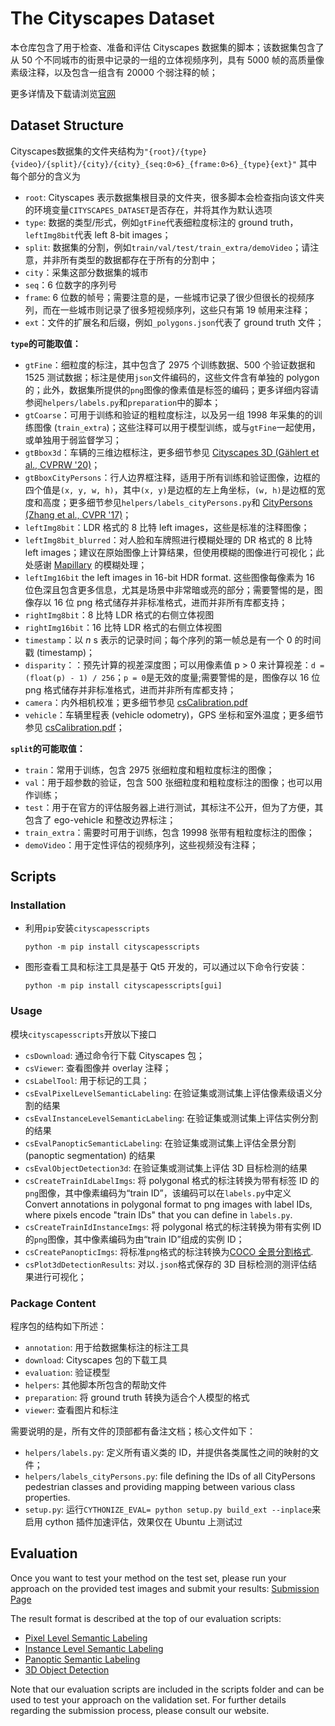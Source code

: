 # The Cityscapes Dataset
本仓库包含了用于检查、准备和评估 Cityscapes 数据集的脚本；该数据集包含了从 50 个不同城市的街景中记录的一组的立体视频序列，具有 5000 帧的高质量像素级注释，以及包含一组含有 20000 个弱注释的帧；

更多详情及下载请浏览[官网](www.cityscapes-dataset.net)


## Dataset Structure

Cityscapes数据集的文件夹结构为`"{root}/{type}{video}/{split}/{city}/{city}_{seq:0>6}_{frame:0>6}_{type}{ext}"`
其中每个部分的含义为
- `root`: Cityscapes 表示数据集根目录的文件夹，很多脚本会检查指向该文件夹的环境变量`CITYSCAPES_DATASET`是否存在，并将其作为默认选项
- `type`: 数据的类型/形式，例如`gtFine`代表细粒度标注的 ground truth，`leftImg8bit`代表 left 8-bit images；
- `split`: 数据集的分割，例如`train/val/test/train_extra/demoVideo`；请注意，并非所有类型的数据都存在于所有的分割中；
- `city`：采集这部分数据集的城市
- `seq`：6 位数字的序列号
- `frame`: 6 位数的帧号；需要注意的是，一些城市记录了很少但很长的视频序列，而在一些城市则记录了很多短视频序列，这些只有第 19 帧用来注释；
- `ext`：文件的扩展名和后缀，例如`_polygons.json`代表了 ground truth 文件；



**`type`的可能取值：**

 - `gtFine`：细粒度的标注，其中包含了 2975 个训练数据、500 个验证数据和 1525 测试数据；标注是使用`json`文件编码的，这些文件含有单独的 polygon 的；此外，数据集所提供的`png`图像的像素值是标签的编码；更多详细内容请参阅`helpers/labels.py`和`preparation`中的脚本；
 - `gtCoarse`：可用于训练和验证的粗粒度标注，以及另一组 1998 年采集的的训练图像 (`train_extra`)；这些注释可以用于模型训练，或与`gtFine`一起使用，或单独用于弱监督学习；
 - `gtBbox3d`：车辆的三维边框标注，更多细节参见 [Cityscapes 3D (Gählert et al., CVPRW '20)](https://arxiv.org/abs/2006.07864)；
 - `gtBboxCityPersons`：行人边界框注释，适用于所有训练和验证图像，边框的四个值是`(x, y, w, h)`，其中`(x, y)`是边框的左上角坐标，`(w, h)`是边框的宽度和高度；更多细节参见`helpers/labels_cityPersons.py`和 [CityPersons (Zhang et al., CVPR '17)](https://bitbucket.org/shanshanzhang/citypersons)；
 - `leftImg8bit`：LDR 格式的 8 比特 left images，这些是标准的注释图像；
 - `leftImg8bit_blurred`：对人脸和车牌照进行模糊处理的 DR 格式的 8 比特 left images；建议在原始图像上计算结果，但使用模糊的图像进行可视化；此处感谢 [Mapillary](https://www.mapillary.com/) 的模糊处理；
 - `leftImg16bit` the left images in 16-bit HDR format. 这些图像每像素为 16 位色深且包含更多信息，尤其是场景中非常暗或亮的部分；需要警惕的是，图像存以 16 位 png 格式储存并非标准格式，进而并非所有库都支持；
 - `rightImg8bit`：8 比特 LDR 格式的右侧立体视图
 - `rightImg16bit`：16 比特 LDR 格式的右侧立体视图
 - `timestamp`：以 $n$ s 表示的记录时间；每个序列的第一帧总是有一个 0 的时间戳 (timestamp)；
 - `disparity`：：预先计算的视差深度图；可以用像素值 p > 0 来计算视差：`d = (float(p) - 1) / 256`；`p = 0`是无效的度量;需要警惕的是，图像存以 16 位 png 格式储存并非标准格式，进而并非所有库都支持；
 - `camera`：内外相机校准；更多细节参见 [csCalibration.pdf](docs/csCalibration.pdf)
 - `vehicle`：车辆里程表 (vehicle odometry)，GPS 坐标和室外温度；更多细节参见 [csCalibration.pdf](docs/csCalibration.pdf)；



**`split`的可能取值：**

- `train`：常用于训练，包含 2975 张细粒度和粗粒度标注的图像；
- `val`：用于超参数的验证，包含 500 张细粒度和粗粒度标注的图像；也可以用作训练；
- `test`：用于在官方的评估服务器上进行测试，其标注不公开，但为了方便，其包含了 ego-vehicle 和整改边界标注；
- `train_extra`：需要时可用于训练，包含 19998 张带有粗粒度标注的图像；
- `demoVideo`：用于定性评估的视频序列，这些视频没有注释；




## Scripts

### Installation

- 利用`pip`安装`cityscapesscripts`
    ```
    python -m pip install cityscapesscripts
    ```

- 图形查看工具和标注工具是基于 Qt5 开发的，可以通过以下命令行安装：
    ```
    python -m pip install cityscapesscripts[gui]
    ```

### Usage

模块`cityscapesscripts`开放以下接口

- `csDownload`: 通过命令行下载 Cityscapes 包；
- `csViewer`: 查看图像并 overlay 注释；
- `csLabelTool`: 用于标记的工具；
- `csEvalPixelLevelSemanticLabeling`: 在验证集或测试集上评估像素级语义分割的结果
- `csEvalInstanceLevelSemanticLabeling`: 在验证集或测试集上评估实例分割的结果
- `csEvalPanopticSemanticLabeling`: 在验证集或测试集上评估全景分割 (panoptic segmentation) 的结果
- `csEvalObjectDetection3d`: 在验证集或测试集上评估 3D 目标检测的结果
- `csCreateTrainIdLabelImgs`: 将 polygonal 格式的标注转换为带有标签 ID 的`png`图像，其中像素编码为“train ID”，该编码可以在`labels.py`中定义 Convert annotations in polygonal format to png images with label IDs, where pixels encode "train IDs" that you can define in `labels.py`.
- `csCreateTrainIdInstanceImgs`: 将 polygonal 格式的标注转换为带有实例 ID 的`png`图像，其中像素编码为由“train ID”组成的实例 ID；
- `csCreatePanopticImgs`: 将标准`png`格式的标注转换为[COCO 全景分割格式](http://cocodataset.org/#format-data).
- `csPlot3dDetectionResults`: 对以`.json`格式保存的 3D 目标检测的测评估结果进行可视化；


### Package Content

程序包的结构如下所述：
- `annotation`: 用于给数据集标注的标注工具
- `download`: Cityscapes 包的下载工具
- `evaluation`: 验证模型
- `helpers`: 其他脚本所包含的帮助文件
- `preparation`: 将 ground truth 转换为适合个人模型的格式
- `viewer`: 查看图片和标注

需要说明的是，所有文件的顶部都有备注文档；核心文件如下：
 - `helpers/labels.py`: 定义所有语义类的 ID，并提供各类属性之间的映射的文件；
 - `helpers/labels_cityPersons.py`: file defining the IDs of all CityPersons pedestrian classes and providing mapping between various class properties.
 - `setup.py`: 运行`CYTHONIZE_EVAL= python setup.py build_ext --inplace`来启用 cython 插件加速评估，效果仅在 Ubuntu 上测试过


## Evaluation

Once you want to test your method on the test set, please run your approach on the provided test images and submit your results:
[Submission Page](www.cityscapes-dataset.net/submit)

The result format is described at the top of our evaluation scripts:
- [Pixel Level Semantic Labeling](cityscapesscripts/evaluation/evalPixelLevelSemanticLabeling.py)
- [Instance Level Semantic Labeling](cityscapesscripts/evaluation/evalInstanceLevelSemanticLabeling.py)
- [Panoptic Semantic Labeling](cityscapesscripts/evaluation/evalPanopticSemanticLabeling.py)
- [3D Object Detection](cityscapesscripts/evaluation/evalObjectDetection3d.py)

Note that our evaluation scripts are included in the scripts folder and can be used to test your approach on the validation set. For further details regarding the submission process, please consult our website.
